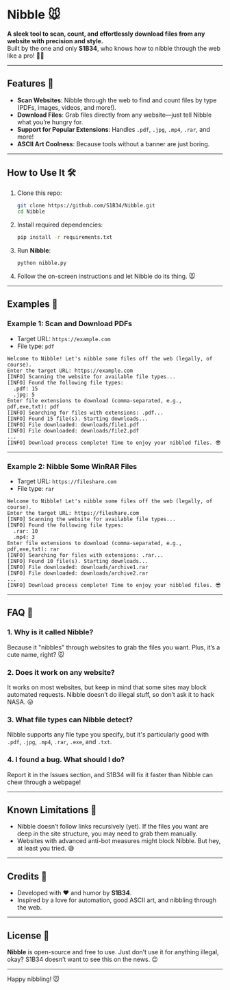 
# Nibble 🐭

**A sleek tool to scan, count, and effortlessly download files from any website with precision and style.**  
Built by the one and only **S1B34**, who knows how to nibble through the web like a pro! 🕵️‍♂️

---

## Features 🌟

- **Scan Websites**: Nibble through the web to find and count files by type (PDFs, images, videos, and more!).
- **Download Files**: Grab files directly from any website—just tell Nibble what you’re hungry for.
- **Support for Popular Extensions**: Handles `.pdf`, `.jpg`, `.mp4`, `.rar`, and more!
- **ASCII Art Coolness**: Because tools without a banner are just boring.

---

## How to Use It 🛠️

1. Clone this repo:
   ```bash
   git clone https://github.com/S1B34/Nibble.git
   cd Nibble
   ```

2. Install required dependencies:
   ```bash
   pip install -r requirements.txt
   ```

3. Run **Nibble**:
   ```bash
   python nibble.py
   ```

4. Follow the on-screen instructions and let Nibble do its thing. 🐭

---

## Examples 🚀

### **Example 1: Scan and Download PDFs**
- Target URL: `https://example.com`
- File type: `pdf`

```plaintext
Welcome to Nibble! Let's nibble some files off the web (legally, of course).
Enter the target URL: https://example.com
[INFO] Scanning the website for available file types...
[INFO] Found the following file types:
  .pdf: 15
  .jpg: 5
Enter file extensions to download (comma-separated, e.g., pdf,exe,txt): pdf
[INFO] Searching for files with extensions: .pdf...
[INFO] Found 15 file(s). Starting downloads...
[INFO] File downloaded: downloads/file1.pdf
[INFO] File downloaded: downloads/file2.pdf
...
[INFO] Download process complete! Time to enjoy your nibbled files. 😎
```

---

### **Example 2: Nibble Some WinRAR Files**
- Target URL: `https://fileshare.com`
- File type: `rar`

```plaintext
Welcome to Nibble! Let's nibble some files off the web (legally, of course).
Enter the target URL: https://fileshare.com
[INFO] Scanning the website for available file types...
[INFO] Found the following file types:
  .rar: 10
  .mp4: 3
Enter file extensions to download (comma-separated, e.g., pdf,exe,txt): rar
[INFO] Searching for files with extensions: .rar...
[INFO] Found 10 file(s). Starting downloads...
[INFO] File downloaded: downloads/archive1.rar
[INFO] File downloaded: downloads/archive2.rar
...
[INFO] Download process complete! Time to enjoy your nibbled files. 😎
```

---

## FAQ 🤔

### 1. **Why is it called Nibble?**
Because it "nibbles" through websites to grab the files you want. Plus, it’s a cute name, right? 🐭

### 2. **Does it work on any website?**
It works on most websites, but keep in mind that some sites may block automated requests. Nibble doesn’t do illegal stuff, so don’t ask it to hack NASA. 😜

### 3. **What file types can Nibble detect?**
Nibble supports any file type you specify, but it's particularly good with `.pdf`, `.jpg`, `.mp4`, `.rar`, `.exe`, and `.txt`.

### 4. **I found a bug. What should I do?**
Report it in the Issues section, and S1B34 will fix it faster than Nibble can chew through a webpage!

---

## Known Limitations 🚧

- Nibble doesn’t follow links recursively (yet). If the files you want are deep in the site structure, you may need to grab them manually.
- Websites with advanced anti-bot measures might block Nibble. But hey, at least you tried. 😅

---

## Credits 🙌

- Developed with ❤️ and humor by **S1B34**.
- Inspired by a love for automation, good ASCII art, and nibbling through the web.

---

## License 📜

**Nibble** is open-source and free to use. Just don’t use it for anything illegal, okay? S1B34 doesn’t want to see this on the news. 😉

---

Happy nibbling! 🐭
